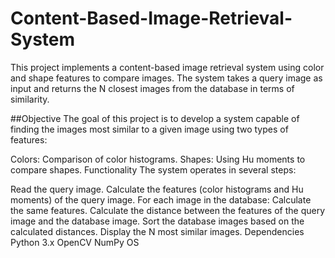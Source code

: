 # Content-Based-Image-Retrieval-System
This project implements a content-based image retrieval system using color and shape features to compare images. The system takes a query image as input and returns the N closest images from the database in terms of similarity.

##Objective
The goal of this project is to develop a system capable of finding the images most similar to a given image using two types of features:

Colors: Comparison of color histograms.
Shapes: Using Hu moments to compare shapes.
Functionality
The system operates in several steps:

Read the query image.
Calculate the features (color histograms and Hu moments) of the query image.
For each image in the database:
Calculate the same features.
Calculate the distance between the features of the query image and the database image.
Sort the database images based on the calculated distances.
Display the N most similar images.
Dependencies
Python 3.x
OpenCV
NumPy
OS
